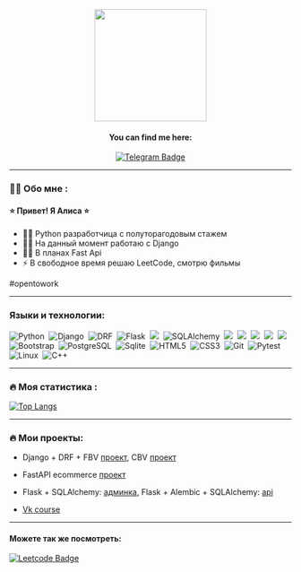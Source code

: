 
<div id="header" align="center">
  <img src="https://flomaster.club/uploads/posts/2023-01/1673573518_flomaster-club-p-kot-za-kompyuterom-risunok-oboi-10.jpg" width=200>
</div>

<div id="header" align="center">
  <h4> You can find me here: </h4>
    <a href="https://t.me/gold_1618">
        <img src="https://img.shields.io/badge/Telegram-0088cc?style=flat&logo=telegram&logoColor=white"
        alt="Telegram Badge"/>
    </a>
</div>


---

### :woman_technologist: Обо мне :
#### ⭐ Привет! Я Алиса ⭐

- 👩‍💻 Python разработчица с полуторагодовым стажем
- ✍🏻 На данный момент работаю с Django
- ✍🏻 В планах Fast Api
- :zap: В свободное время решаю LeetCode, смотрю фильмы
  
 #opentowork

---

### Языки и технологии:
<div>
    <img src="https://img.shields.io/badge/python-3670A0?style=flat&logo=python&logoColor=ffdd54" title="Python" alt="Python"/>&nbsp;
    <img src="https://img.shields.io/badge/django-%23092E20.svg?style=flat&logo=django&logoColor=white" title="Django" alt="Django"/>&nbsp;
    <img src="https://img.shields.io/badge/DJANGO-REST-ff1709?style=flat&logo=django&logoColor=white&color=ff1709&labelColor=gray" alt="DRF"/>&nbsp;
    <img src="https://img.shields.io/badge/Flask-%23000.svg?style=flat&logo=flask&logoColor=white" title="Flask" alt="Flask"/>&nbsp;
    <img src="https://img.shields.io/badge/FastAPI-005571?style=flat&logo=fastapi"/>&nbsp;
    <img src="https://img.shields.io/badge/SqlAlchemy-%2307405e.svg?&style=flat&logo=SqlAlchemy&logoColor=white"alt="SQLAlchemy"/>&nbsp;
    <img src="https://img.shields.io/badge/docker-%230db7ed.svg?style=flat&logo=docker&logoColor=white"/>&nbsp;
    <img src="https://img.shields.io/badge/-Swagger-%23Clojure?style=flat&logo=swagger&logoColor=white"/>&nbsp;
    <img src="https://img.shields.io/badge/Alembic-%23075e.svg?&style=flat&logo=Alembic&logoColor=white"/>&nbsp;
    <img src="https://img.shields.io/badge/Pydantic-%23e75e.svg?&style=flat&logo=Alembic&logoColor=white"/>&nbsp;
    <img src="https://img.shields.io/badge/JWT-black?style=flat&logo=JSON%20web%20tokens"/>&nbsp;
    <img src="https://img.shields.io/badge/Bootstrap-%23563D7C.svg?style=flat&logo=bootstrap&logoColor=white" title="Bootstrap" alt="Bootstrap"/>&nbsp;
    <img src="https://img.shields.io/badge/PostgreSQL-%23316192.svg?style=flat&logo=postgresql&logoColor=white" title="PostgreSQL" alt="PostgreSQL"/>&nbsp;
    <img src= "https://img.shields.io/badge/sqlite-%2307405e.svg?style=flat&logo=sqlite&logoColor=white" title="Sqlite3" alt="Sqlite"/>&nbsp;
    <img src="https://img.shields.io/badge/HTML5-%23E34F26.svg?style=flat&logo=html5&logoColor=white" title="HTML5" alt="HTML5"/>&nbsp;
    <img src="https://img.shields.io/badge/css3-%231572B6.svg?style=flat&logo=css3&logoColor=white" title="CSS3" alt="CSS3"/>&nbsp;
    <img src="https://img.shields.io/badge/git-%23F05033.svg?style=flat&logo=git&logoColor=white" title="Git" alt="Git"/>&nbsp;
    <img src="https://img.shields.io/badge/-Pytest-0A9EDC?logo=pytest&logoColor=white" title="Pytest">
    <img src="https://img.shields.io/badge/Linux-FCC624?style=flat&logo=linux&logoColor=black" title="Linux" alt="Linux"/>&nbsp;
    <img src="https://img.shields.io/badge/c++-%2300599C.svg?style=flat&logo=c%2B%2B&logoColor=white" title="C++" alt="C++"/>&nbsp;
</div>

---

### :fire: Моя статистика :

[![Top Langs](https://github-readme-stats.vercel.app/api/top-langs/?username=toth3m00n&layout=compact&theme=vision-friendly-transparent)](https://github.com/anuraghazra/github-readme-stats)

---

### :fire: Мои проекты:

+ Django + DRF + FBV [проект](https://github.com/toth3m00n/django-blog-2.0), CBV [проект](https://github.com/toth3m00n/blog_cbv)
  
+ FastAPI ecommerce [проект](https://github.com/toth3m00n/fastapi_ecommerce)
  
+ Flask + SQLAlchemy: [админка](https://github.com/toth3m00n/admin-panel-travelling), Flask + Alembic + SQLAlchemy: [api](https://github.com/toth3m00n/flask_api) 
  
+ [Vk course](https://github.com/toth3m00n/deep_python_vk)

---

#### Можете так же посмотреть: 
<div>
    <a href="https://leetcode.com/Yellow-2/">
        <img src="https://img.shields.io/badge/LeetCode-000000?style=flat&logo=LeetCode&logoColor=#d16c06"
        alt="Leetcode Badge"/>
    </a>
</div>

<!--
**toth3m00n/toth3m00n** is a ✨ _special_ ✨ repository because its `README.md` (this file) appears on your GitHub profile.

Here are some ideas to get you started:

- 🔭 I’m currently working on ...
- 🌱 I’m currently learning ...
- 👯 I’m looking to collaborate on ...
- 🤔 I’m looking for help with ...
- 💬 Ask me about ...
- 📫 How to reach me: ...
- 😄 Pronouns: ...
- ⚡ Fun fact: ...
-->

